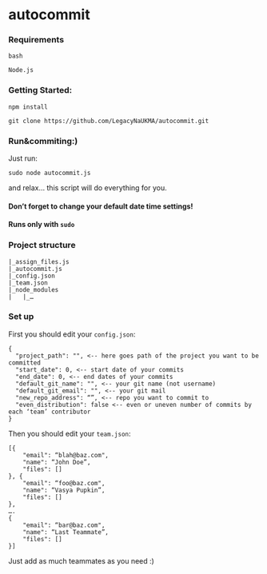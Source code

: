 # autocommit

### Requirements

`bash`

`Node.js`

### Getting Started:

`npm install`

`git clone https://github.com/LegacyNaUKMA/autocommit.git`

### Run&commiting:)

Just run:


`sudo node autocommit.js`


and relax… this script will do everything for you.

#### Don’t forget to change your default date time settings!

#### Runs only with `sudo`


### Project structure

```
|_assign_files.js
|_autocommit.js
|_config.json
|_team.json
|_node_modules
|	|_…
```

### Set up

First you should edit your `config.json`:


```
{
  "project_path": "", <-- here goes path of the project you want to be committed
  "start_date": 0, <-- start date of your commits
  "end_date": 0, <-- end dates of your commits
  "default_git_name": "", <-- your git name (not username)
  "default_git_email": "", <-- your git mail
  "new_repo_address": “”, <-- repo you want to commit to  
  "even_distribution": false <-- even or uneven number of commits by each ‘team’ contributor
}
```


Then you should edit your `team.json`:

```
[{
	"email": “blah@baz.com",
	"name": “John Doe”,
	"files": []
}, {
	"email": “foo@baz.com",
	"name": “Vasya Pupkin”,
	"files": []
}, 
….
{
	"email": “bar@baz.com",
	"name": “Last Teammate”,
	"files": []
}]
```

Just add as much teammates as you need :)
